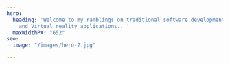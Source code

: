 ```yaml
---
hero:
  heading: 'Welcome to my ramblings on traditional software development, Augmented
    and Virtual reality applications.. '
  maxWidthPX: "652"
seo:
  image: "/images/hero-2.jpg"

---
```


